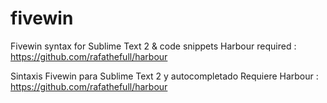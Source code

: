 fivewin
=======

Fivewin syntax for Sublime Text 2 &amp; code snippets
Harbour required :
https://github.com/rafathefull/harbour

Sintaxis Fivewin para Sublime Text 2 y autocompletado
Requiere Harbour :
https://github.com/rafathefull/harbour
